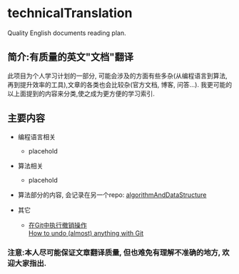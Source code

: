 # technicalTranslation
Quality English documents reading plan.

## 简介:有质量的英文"文档"翻译

此项目为个人学习计划的一部分, 可能会涉及的方面有些多杂(从编程语言到算法, 再到提升效率的工具),文章的各类也会比较杂(官方文档, 博客, 问答...). 我更可能的以上面提到的内容来分类,使之成为更方便的学习索引. 

## 主要内容
- 编程语言相关
  - placehold

- 算法相关
  - placehold

- 算法部分的内容, 会记录在另一个repo: [algorithmAndDataStructure](https://github.com/kakuchange/algorithmAndDataStructure)

- 其它
  - [在Git中执行撤销操作]()  
    [How to undo (almost) anything with Git](https://blog.github.com/2015-06-08-how-to-undo-almost-anything-with-git/)

### 注意:本人尽可能保证文章翻译质量, 但也难免有理解不准确的地方, 欢迎大家指出.  
